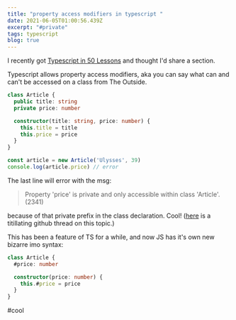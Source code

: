 ```yaml
---
title: "property access modifiers in typescript "
date: 2021-06-05T01:00:56.439Z
excerpt: "#private"
tags: typescript
blog: true
---
```

I recently got [Typescript in 50 Lessons](https://typescript-book.com/) and thought I'd share a section. 

Typescript allows property access modifiers, aka you can say what can and can't be accessed on a class from The Outside. 

```ts
class Article { 
  public title: string
  private price: number 

  constructor(title: string, price: number) { 
    this.title = title
    this.price = price
  }
}

const article = new Article('Ulysses', 39)
console.log(article.price) // error 
```

The last line will error with the msg: 

> Property 'price' is private and only accessible within class 'Article'. (2341) 

because of that private prefix in the class declaration. Cool! ([here](https://github.com/Microsoft/TypeScript/issues/2341) is a titillating github thread on this topic.)

This has been a feature of TS for a while, and now JS has it's own new bizarre imo syntax: 

```ts
class Article { 
  #price: number

  constructor(price: number) { 
    this.#price = price 
  }
}
```

#cool 
